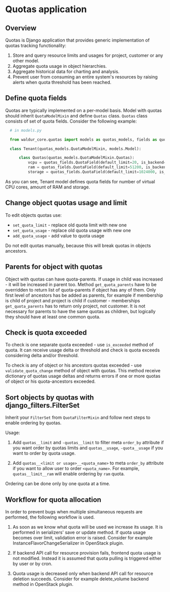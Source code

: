 # Quotas application

## Overview

Quotas is Django application that provides generic implementation of quotas tracking functionality:

1. Store and query resource limits and usages for project, customer or any other model.
2. Aggregate quota usage in object hierarchies.
3. Aggregate historical data for charting and analysis.
4. Prevent user from consuming an entire system's resources by
  raising alerts when quota threshold has been reached.

## Define quota fields

Quotas are typically implemented on a per-model basis.
Model with quotas should inherit ``QuotaModelMixin`` and define `Quotas` class.
`Quotas` class consists of set of quota fields. Consider the following example:

```python
  # in models.py

  from waldur_core.quotas import models as quotas_models, fields as quotas_fields

  class Tenant(quotas_models.QuotaModelMixin, models.Model):

      class Quotas(quotas_models.QuotaModelMixin.Quotas):
          vcpu = quotas_fields.QuotaField(default_limit=20, is_backend=True)
          ram = quotas_fields.QuotaField(default_limit=51200, is_backend=True)
          storage = quotas_fields.QuotaField(default_limit=1024000, is_backend=True)
```

As you can see, Tenant model defines quota fields for number of virtual CPU cores, amount of RAM and storage.

## Change object quotas usage and limit

To edit objects quotas use:

* ``set_quota_limit`` - replace old quota limit with new one
* ``set_quota_usage`` - replace old quota usage with new one
* ``add_quota_usage`` - add value to quota usage

Do not edit quotas manually, because this will break quotas in objects ancestors.

## Parents for object with quotas

Object with quotas can have quota-parents. If usage in child was increased - it will be increased in parent too.
Method ``get_quota_parents`` have to be overridden to return list of quota-parents if object has any of them.
Only first level of ancestors has be added as parents, for example if membership is child of project and project
is child if customer - memberships ``get_quota_parents`` has to return only project, not customer.
It is not necessary for parents to have the same quotas as children, but logically they should have at least one
common quota.

## Check is quota exceeded

To check is one separate quota exceeded - use ``is_exceeded`` method of quota. It can receive usage delta or
threshold and check is quota exceeds considering delta and/or threshold.

To check is any of object or his ancestors quotas exceeded - use ``validate_quota_change`` method of object with quotas.
This method receive dictionary of quotas usage deltas and returns errors if one or more quotas of object or his
quota-ancestors exceeded.

## Sort objects by quotas with django_filters.FilterSet

Inherit your ``FilterSet`` from ``QuotaFilterMixin`` and follow next steps to enable ordering by quotas.

Usage:

1. Add ``quotas__limit`` and ``-quotas__limit`` to filter meta ``order_by`` attribute
  if you want order by quotas limits and ``quotas__usage``, ``-quota__usage`` if you want to order by quota usage.

2. Add `quotas__<limit or usage>__<quota_name>` to meta `order_by` attribute if you want to allow user to order `<quota_name>`. For example, `quotas__limit__ram` will enable ordering by `ram` quota.

Ordering can be done only by one quota at a time.

## Workflow for quota allocation

In order to prevent bugs when multiple simultaneous requests are performed, the following workflow is used.

1) As soon as we know what quota will be used we increase its usage.
  It is performed in serializers' save or update method.
  If quota usage becomes over limit, validation error is raised.
  Consider for example InstanceFlavorChangeSerializer in OpenStack plugin.

2) If backend API call for resource provision fails, frontend quota usage is not modified.
  Instead it is assumed that quota pulling is triggered either by user or by cron.

3) Quota usage is decreased only when backend API call for resource deletion succeeds.
  Consider for example delete_volume backend method in OpenStack plugin.
